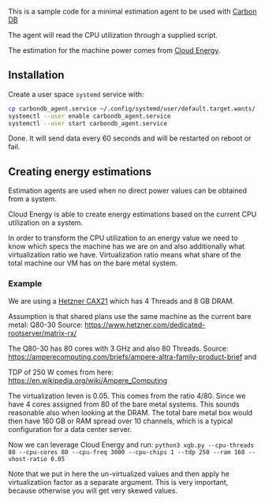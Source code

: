This is a sample code for a minimal estimation agent to be used with [Carbon DB](https://www.green-coding.io/projects/carbondb/)

The agent will read the CPU utilization through a supplied script.

The estimation for the machine power comes from [Cloud Energy](https://www.green-coding.io/projects/cloud-energy/).

## Installation

Create a user space `systemd` service with:

```bash
cp carbondb_agent.service ~/.config/systemd/user/default.target.wants/
systemctl --user enable carbondb_agent.service
systemctl --user start carbondb_agent.service
```

Done. It will send data every 60 seconds and will be restarted on reboot or fail.

## Creating energy estimations
Estimation agents are used when no direct power values can be obtained from a system.

Cloud Energy is able to create energy estimations based on the current CPU utilization on a system.

In order to transform the CPU utilization to an energy value we need to know which specs the machine has we are on and also additionally what virtualization ratio we have.
Virtualization ratio means what share of the total machine our VM has on the bare metal system.

### Example
We are using a [Hetzner CAX21](https://search.brave.com/search?q=hetzner+cax21&source=desktop) which has 4 Threads and 8 GB DRAM.

Assumption is that shared plans use the same machine as the current bare metal: Q80-30 Source: https://www.hetzner.com/dedicated-rootserver/matrix-rx/

The Q80-30 has 80 cores with 3 GHz and also 80 Threads. Source: https://amperecomputing.com/briefs/ampere-altra-family-product-brief and

TDP of 250 W comes from here: https://en.wikipedia.org/wiki/Ampere_Computing

The virtualization leven is 0.05. This comes from the ratio 4/80. Since we have 4 cores assigned from 80 of the bare metal systems.
This sounds reasonable also when looking at the DRAM. The total bare metal box would then have 160 GB or RAM spread over 10 channels, which is a typical configuration for a data center server.

Now we can leverage Cloud Energy and run:
`python3 xgb.py --cpu-threads 80 --cpu-cores 80 --cpu-freq 3000 --cpu-chips 1 --tdp 250 --ram 160 --vhost-ratio 0.05`

Note that we put in here the un-virtualized values and then apply he virtualizatiion factor as a separate argument. This is very important, because otherwise you will get very skewed values.


